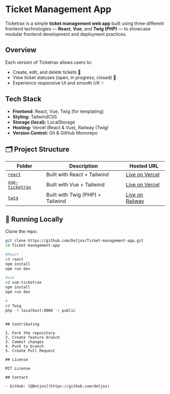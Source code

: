 # Ticket Management App

Ticketrax is a simple **ticket management web app** built using three different frontend technologies — **React**, **Vue**, and **Twig (PHP)** — to showcase modular frontend development and deployment practices.

## Overview

Each version of Ticketrax allows users to:

- Create, edit, and delete tickets 📝
- View ticket statuses (open, in progress, closed) 🔄
- Experience responsive UI and smooth UX ✨

## Tech Stack

- **Frontend:** React, Vue, Twig (for templating)
- **Styling:** TailwindCSS
- **Storage (local):** LocalStorage
- **Hosting:** Vercel (React & Vue), Railway (Twig)
- **Version Control:** Git & GitHub Monorepo

## 🗂 Project Structure

| Folder                             | Description                      | Hosted URL                                                                  |
| ---------------------------------- | -------------------------------- | --------------------------------------------------------------------------- |
| [`react`](./react)                 | Built with React + Tailwind      | [Live on Vercel](https://ticket-management-app-two.vercel.app/)             |
| [`vue-ticketrax`](./vue-ticketrax) | Built with Vue + Tailwind        | [Live on Vercel](https://ticket-management-app-twpv.vercel.app/)            |
| [`twig`](./Twig)                   | Built with Twig (PHP) + Tailwind | [Live on Railway](https://ticket-management-app-production.up.railway.app/) |

## 🚀 Running Locally

Clone the repo:

```bash
git clone https://github.com/Dotjos/Ticket-management-app.git
cd Ticket-management-app

#React
cd react
npm install
npm run dev

#vue
cd vue-ticketrax
npm install
npm run dev

#
cd Twig
php -S localhost:8000 -t public
```

```

## Contributing

1. Fork the repository
2. Create feature branch
3. Commit changes
4. Push to branch
5. Create Pull Request

## License

MIT License

## Contact

- GitHub: [@Dotjos](https://github.com/dotjos)
```
